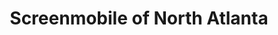 ---
title: "Screenmobile of North Atlanta"
url: /woodstock/screenmobile-of-north-atlanta/
shop: window blind
---